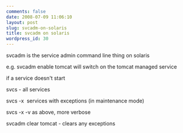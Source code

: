 ```yaml
---
comments: false
date: 2008-07-09 11:06:10
layout: post
slug: svcadm-on-solaris
title: svcadm on solaris
wordpress_id: 30
---
```


svcadm is the service admin command line thing on solaris

e.g. svcadm enable tomcat will switch on the tomcat managed service

if a service doesn't start

svcs - all services

svcs -x  services with exceptions (in maintenance mode)

svcs -x -v as above, more verbose

svcadm clear tomcat - clears any exceptions

